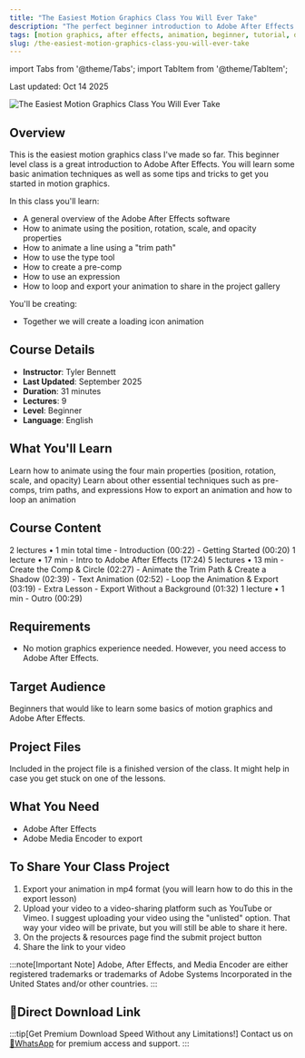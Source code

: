 ```yaml
---
title: "The Easiest Motion Graphics Class You Will Ever Take"
description: "The perfect beginner introduction to Adobe After Effects. Learn animation techniques and essential motion graphics skills."
tags: [motion graphics, after effects, animation, beginner, tutorial, design]
slug: /the-easiest-motion-graphics-class-you-will-ever-take
---
```


import Tabs from '@theme/Tabs';
import TabItem from '@theme/TabItem';

Last updated: Oct 14 2025

![The Easiest Motion Graphics Class You Will Ever Take](https://img-c.udemycdn.com/course/240x135/6825911_fbb6_2.jpg)

## Overview

This is the easiest motion graphics class I've made so far. This beginner level class is a great introduction to Adobe After Effects. You will learn some basic animation techniques as well as some tips and tricks to get you started in motion graphics.

In this class you'll learn:
- A general overview of the Adobe After Effects software
- How to animate using the position, rotation, scale, and opacity properties
- How to animate a line using a "trim path"
- How to use the type tool
- How to create a pre-comp
- How to use an expression
- How to loop and export your animation to share in the project gallery

You'll be creating:
- Together we will create a loading icon animation

## Course Details

- **Instructor**: Tyler Bennett
- **Last Updated**: September 2025
- **Duration**: 31 minutes
- **Lectures**: 9
- **Level**: Beginner
- **Language**: English

## What You'll Learn

<Tabs>
<TabItem value="animation" label="Animation Basics" default>
Learn how to animate using the four main properties (position, rotation, scale, and opacity)
</TabItem>
<TabItem value="techniques" label="Essential Techniques">
Learn about other essential techniques such as pre-comps, trim paths, and expressions
</TabItem>
<TabItem value="export" label="Export & Loop">
How to export an animation and how to loop an animation
</TabItem>
</Tabs>

## Course Content

<Tabs>
<TabItem value="intro" label="Introduction" default>
2 lectures • 1 min total time
- Introduction (00:22)
- Getting Started (00:20)
</TabItem>
<TabItem value="ae" label="Intro to Adobe After Effects">
1 lecture • 17 min
- Intro to Adobe After Effects (17:24)
</TabItem>
<TabItem value="project" label="Main Project Lessons">
5 lectures • 13 min
- Create the Comp & Circle (02:27)
- Animate the Trim Path & Create a Shadow (02:39)
- Text Animation (02:52)
- Loop the Animation & Export (03:19)
- Extra Lesson - Export Without a Background (01:32)
</TabItem>
<TabItem value="outro" label="Outro & Congratulations">
1 lecture • 1 min
- Outro (00:29)
</TabItem>
</Tabs>

## Requirements

- No motion graphics experience needed. However, you need access to Adobe After Effects.

## Target Audience

Beginners that would like to learn some basics of motion graphics and Adobe After Effects.

## Project Files

Included in the project file is a finished version of the class. It might help in case you get stuck on one of the lessons.

## What You Need

- Adobe After Effects
- Adobe Media Encoder to export

## To Share Your Class Project

1. Export your animation in mp4 format (you will learn how to do this in the export lesson)
2. Upload your video to a video-sharing platform such as YouTube or Vimeo. I suggest uploading your video using the "unlisted" option. That way your video will be private, but you will still be able to share it here.
3. On the projects & resources page find the submit project button
4. Share the link to your video

:::note[Important Note]
Adobe, After Effects, and Media Encoder are either registered trademarks or trademarks of Adobe Systems Incorporated in the United States and/or other countries.
:::

## 🚀Direct Download Link
:::tip[Get Premium Download Speed Without any Limitations!]
Contact us on [💬WhatsApp](https://wa.me/+8613237610083) for premium  access and support.
:::
